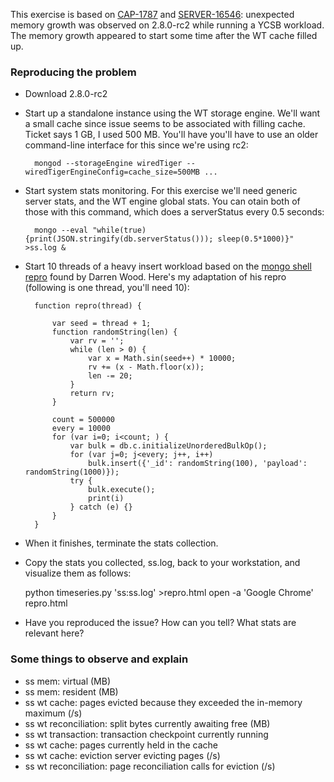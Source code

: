 This exercise is based on
[CAP-1787](https://jira.mongodb.org/browse/CAP-1787) and
[SERVER-16546](https://jira.mongodb.org/browse/SERVER-16546):
unexpected memory growth was observed on 2.8.0-rc2 while running a
YCSB workload. The memory growth appeared to start some time after the
WT cache filled up.

### Reproducing the problem

* Download 2.8.0-rc2

* Start up a standalone instance using the WT storage engine. We'll
  want a small cache since issue seems to be associated with filling
  cache. Ticket says 1 GB, I used 500 MB. You'll have you'll have to
  use an older command-line interface for this since we're using rc2:

        mongod --storageEngine wiredTiger --wiredTigerEngineConfig=cache_size=500MB ...

* Start system stats monitoring. For this exercise we'll need generic
  server stats, and the WT engine global stats. You can otain both of
  those with this command, which does a serverStatus every 0.5 seconds:

        mongo --eval "while(true) {print(JSON.stringify(db.serverStatus())); sleep(0.5*1000)}" >ss.log &

* Start 10 threads of a heavy insert workload based on the [mongo
  shell
  repro](https://jira.mongodb.org/browse/SERVER-16546?focusedCommentId=788101&page=com.atlassian.jira.plugin.system.issuetabpanels:comment-tabpanel#comment-788101)
  found by Darren Wood. Here's my adaptation of his repro (following
  is one thread, you'll need 10):

        function repro(thread) {
        
            var seed = thread + 1;
            function randomString(len) {
                var rv = '';
                while (len > 0) {
                    var x = Math.sin(seed++) * 10000;
                    rv += (x - Math.floor(x));
                    len -= 20;
                }
                return rv;
            }
            
            count = 500000
            every = 10000
            for (var i=0; i<count; ) {
                var bulk = db.c.initializeUnorderedBulkOp();
                for (var j=0; j<every; j++, i++)
                    bulk.insert({'_id': randomString(100), 'payload': randomString(1000)});
                try {
                    bulk.execute();
                    print(i)
                } catch (e) {}
            }
        }

* When it finishes, terminate the stats collection.

* Copy the stats you collected, ss.log, back to your workstation, and
  visualize them as follows:

    python timeseries.py 'ss:ss.log' >repro.html
    open -a 'Google Chrome' repro.html

* Have you reproduced the issue? How can you tell? What stats are relevant here?


### Some things to observe and explain

* ss mem: virtual (MB)
* ss mem: resident (MB)
* ss wt cache: pages evicted because they exceeded the in-memory maximum (/s)
* ss wt reconciliation: split bytes currently awaiting free (MB)
* ss wt transaction: transaction checkpoint currently running
* ss wt cache: pages currently held in the cache
* ss wt cache: eviction server evicting pages (/s)
* ss wt reconciliation: page reconciliation calls for eviction (/s)
